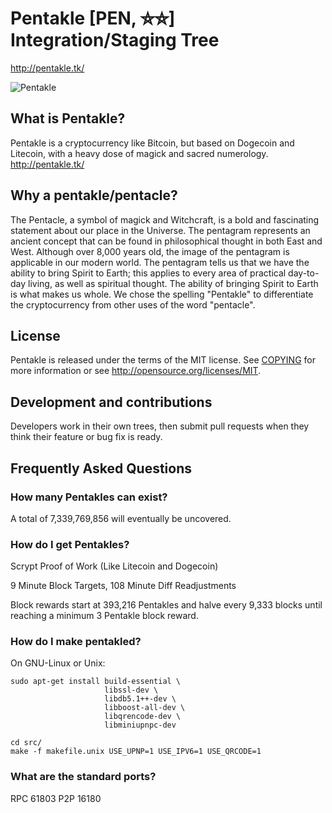 # Pentakle [PEN, ⛥⛦] Integration/Staging Tree
http://pentakle.tk/

![Pentakle](http://static.tumblr.com/ppdj5y9/Ae9mxmxtp/300coin.png)

## What is Pentakle?
Pentakle is a cryptocurrency like Bitcoin, but based on Dogecoin and Litecoin, with a heavy dose of magick and sacred numerology.
http://pentakle.tk/

## Why a pentakle/pentacle?
The Pentacle, a symbol of magick and Witchcraft, is a bold and fascinating statement about our place in the Universe. The pentagram represents an ancient concept that can be found in philosophical thought in both East and West. Although over 8,000 years old, the image of the pentagram is applicable in our modern world. The pentagram tells us that we have the ability to bring Spirit to Earth; this applies to every area of practical day-to-day living, as well as spiritual thought. The ability of bringing Spirit to Earth is what makes us whole.
We chose the spelling "Pentakle" to differentiate the cryptocurrency from other uses of the word "pentacle".

## License
Pentakle is released under the terms of the MIT license. See [COPYING](COPYING)
for more information or see http://opensource.org/licenses/MIT.

## Development and contributions
Developers work in their own trees, then submit pull requests when they think
their feature or bug fix is ready.

## Frequently Asked Questions

### How many Pentakles can exist?
A total of 7,339,769,856 will eventually be uncovered.

### How do I get Pentakles?
Scrypt Proof of Work (Like Litecoin and Dogecoin)

9 Minute Block Targets, 108 Minute Diff Readjustments

Block rewards start at 393,216 Pentakles and halve every 9,333 blocks until reaching a minimum 3 Pentakle block reward.

### How do I make pentakled?
On GNU-Linux or Unix:

    sudo apt-get install build-essential \
                         libssl-dev \
                         libdb5.1++-dev \
                         libboost-all-dev \
                         libqrencode-dev \
                         libminiupnpc-dev

    cd src/
    make -f makefile.unix USE_UPNP=1 USE_IPV6=1 USE_QRCODE=1

### What are the standard ports?
RPC 61803
P2P 16180
